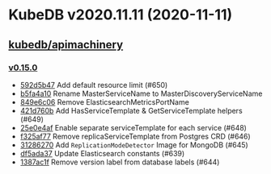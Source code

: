 # KubeDB v2020.11.11 (2020-11-11)


## [kubedb/apimachinery](https://github.com/kubedb/apimachinery)

### [v0.15.0](https://github.com/kubedb/apimachinery/releases/tag/v0.15.0)

- [592d5b47](https://github.com/kubedb/apimachinery/commit/592d5b47) Add default resource limit (#650)
- [b5fa4a10](https://github.com/kubedb/apimachinery/commit/b5fa4a10) Rename MasterServiceName to MasterDiscoveryServiceName
- [849e6c06](https://github.com/kubedb/apimachinery/commit/849e6c06) Remove ElasticsearchMetricsPortName
- [421d760b](https://github.com/kubedb/apimachinery/commit/421d760b) Add HasServiceTemplate & GetServiceTemplate helpers (#649)
- [25e0e4af](https://github.com/kubedb/apimachinery/commit/25e0e4af) Enable separate serviceTemplate for each service (#648)
- [f325af77](https://github.com/kubedb/apimachinery/commit/f325af77) Remove replicaServiceTemplate from Postgres CRD (#646)
- [31286270](https://github.com/kubedb/apimachinery/commit/31286270) Add `ReplicationModeDetector` Image for MongoDB (#645)
- [df5ada37](https://github.com/kubedb/apimachinery/commit/df5ada37) Update Elasticsearch constants  (#639)
- [1387ac1f](https://github.com/kubedb/apimachinery/commit/1387ac1f) Remove version label from database labels (#644)



